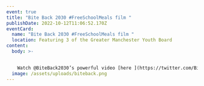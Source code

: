 ```yaml
---
event: true
title: "Bite Back 2030 #FreeSchoolMeals film "
publishDate: 2022-10-12T11:06:52.170Z
eventCard:
  name: "Bite Back 2030 #FreeSchoolMeals film "
  location: Featuring 3 of the Greater Manchester Youth Board
content:
  body: >-
    

    Watch @BiteBack2030’s powerful video [here ](https://twitter.com/BiteBack2030/status/1579723922379243521)calling on PM Liz Truss to give #FreeSchoolMeals to the 800,000 children living in poverty but not eligible to receive them. You can sign their petition here - [www.change.org/free-school-meals](https://gbr01.safelinks.protection.outlook.com/?url=http%3A%2F%2Fwww.change.org%2Ffree-school-meals&data=05%7C01%7CElaine.Morgan%40greatermanchester-ca.gov.uk%7Cfa4923e8ac55411d8d1608daab702697%7Ce8d8036ab5f94f3f9d36d7cd740299bb%7C0%7C0%7C638010795476951074%7CUnknown%7CTWFpbGZsb3d8eyJWIjoiMC4wLjAwMDAiLCJQIjoiV2luMzIiLCJBTiI6Ik1haWwiLCJXVCI6Mn0%3D%7C3000%7C%7C%7C&sdata=5TTbTYx%2F0ufeALVFH3ZlZWmfAOpeEOqU6T%2FwP5OiQcw%3D&reserved=0)
  image: /assets/uploads/biteback.png
---
```

